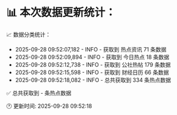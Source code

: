 📊 本次数据更新统计：
==========================

📈 数据分类统计：
- 2025-09-28 09:52:07,182 - INFO - 获取到 热点资讯 71 条数据
- 2025-09-28 09:52:09,894 - INFO - 获取到 今日热点 18 条数据
- 2025-09-28 09:52:12,738 - INFO - 获取到 公社热帖 179 条数据
- 2025-09-28 09:52:15,598 - INFO - 获取到 财经日历 66 条数据
- 2025-09-28 09:52:18,082 - INFO - 总共获取到 334 条热点数据

✅ 总共获取到 - 条热点数据

🕐 更新时间: 2025-09-28 09:52:18
